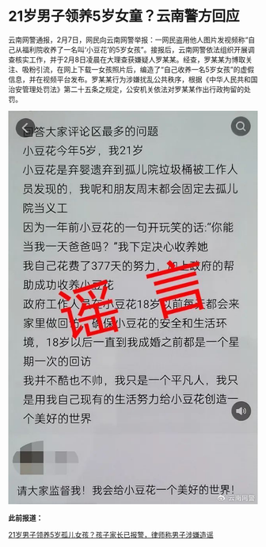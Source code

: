 # 21岁男子领养5岁女童？云南警方回应

云南网警通报，2月7日，网民向云南网警举报：一网民盗用他人图片发视频称“自己从福利院收养了一名叫‘小豆花’的5岁女孩”。接报后，云南网警依法组织开展调查核实工作，并于2月8日凌晨在大理查获嫌疑人罗某某。经查，罗某某为博取关注、吸粉引流，在网上下载一女孩照片后，编造了“自己收养一名5岁女孩”的虚假信息，并在视频平台发布。罗某某行为涉嫌扰乱公共秩序，根据《中华人民共和国治安管理处罚法》第二十五条之规定，公安机关依法对罗某某作出行政拘留的处罚。

![6d1dd3111ee851b2e8e52e2337875b12.jpg](https://raw.githubusercontent.com/qqhsx/qqnews_image/main/2024/02/10/21岁男子领养5岁女童？云南警方回应/6d1dd3111ee851b2e8e52e2337875b12.jpg)

**此前报道：**

[21岁男子领养5岁孤儿女孩？孩子家长已报警，律师称男子涉嫌造谣](https://news.qq.com/rain/a/20240208A06BDE00)

